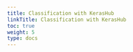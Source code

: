 ```yaml
---
title: Classification with KerasHub
linkTitle: Classification with KerasHub
toc: true
weight: 5
type: docs
---
```

